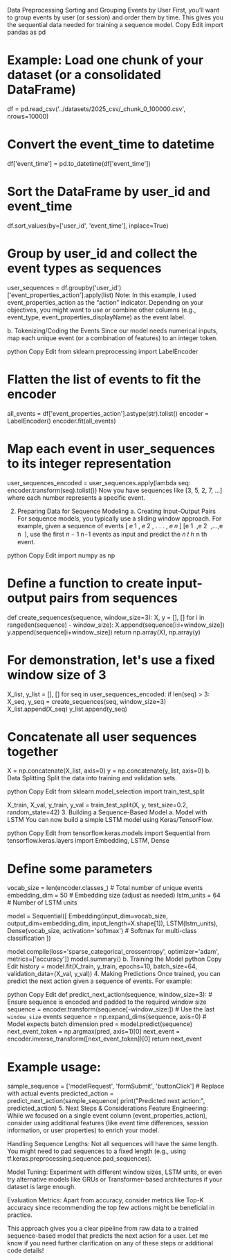 Data Preprocessing
Sorting and Grouping Events by User
First, you’ll want to group events by user (or session) and order them by time. This gives you the sequential data needed for training a sequence model.
Copy
Edit
import pandas as pd

# Example: Load one chunk of your dataset (or a consolidated DataFrame)
df = pd.read_csv('../datasets/2025_csv/_chunk_0_100000.csv', nrows=10000)

# Convert the event_time to datetime
df['event_time'] = pd.to_datetime(df['event_time'])

# Sort the DataFrame by user_id and event_time
df.sort_values(by=['user_id', 'event_time'], inplace=True)

# Group by user_id and collect the event types as sequences
user_sequences = df.groupby('user_id')['event_properties_action'].apply(list)
Note: In this example, I used event_properties_action as the “action” indicator. Depending on your objectives, you might want to use or combine other columns (e.g., event_type, event_properties_displayName) as the event label.

b. Tokenizing/Coding the Events
Since our model needs numerical inputs, map each unique event (or a combination of features) to an integer token.

python
Copy
Edit
from sklearn.preprocessing import LabelEncoder

# Flatten the list of events to fit the encoder
all_events = df['event_properties_action'].astype(str).tolist()
encoder = LabelEncoder()
encoder.fit(all_events)

# Map each event in user_sequences to its integer representation
user_sequences_encoded = user_sequences.apply(lambda seq: encoder.transform(seq).tolist())
Now you have sequences like [3, 5, 2, 7, ...] where each number represents a specific event.

2. Preparing Data for Sequence Modeling
a. Creating Input-Output Pairs
For sequence models, you typically use a sliding window approach. For example, given a sequence of events 
[
𝑒
1
,
𝑒
2
,
.
.
.
,
𝑒
𝑛
]
[e 
1
​
 ,e 
2
​
 ,...,e 
n
​
 ], use the first 
𝑛
−
1
n−1 events as input and predict the 
𝑛
𝑡
ℎ
n 
th
  event.

python
Copy
Edit
import numpy as np

# Define a function to create input-output pairs from sequences
def create_sequences(sequence, window_size=3):
    X, y = [], []
    for i in range(len(sequence) - window_size):
        X.append(sequence[i:i+window_size])
        y.append(sequence[i+window_size])
    return np.array(X), np.array(y)

# For demonstration, let's use a fixed window size of 3
X_list, y_list = [], []
for seq in user_sequences_encoded:
    if len(seq) > 3:
        X_seq, y_seq = create_sequences(seq, window_size=3)
        X_list.append(X_seq)
        y_list.append(y_seq)

# Concatenate all user sequences together
X = np.concatenate(X_list, axis=0)
y = np.concatenate(y_list, axis=0)
b. Data Splitting
Split the data into training and validation sets.

python
Copy
Edit
from sklearn.model_selection import train_test_split

X_train, X_val, y_train, y_val = train_test_split(X, y, test_size=0.2, random_state=42)
3. Building a Sequence-Based Model
a. Model with LSTM
You can now build a simple LSTM model using Keras/TensorFlow.

python
Copy
Edit
from tensorflow.keras.models import Sequential
from tensorflow.keras.layers import Embedding, LSTM, Dense

# Define some parameters
vocab_size = len(encoder.classes_)  # Total number of unique events
embedding_dim = 50                   # Embedding size (adjust as needed)
lstm_units = 64                      # Number of LSTM units

model = Sequential([
    Embedding(input_dim=vocab_size, output_dim=embedding_dim, input_length=X.shape[1]),
    LSTM(lstm_units),
    Dense(vocab_size, activation='softmax')  # Softmax for multi-class classification
])

model.compile(loss='sparse_categorical_crossentropy', optimizer='adam', metrics=['accuracy'])
model.summary()
b. Training the Model
python
Copy
Edit
history = model.fit(X_train, y_train, epochs=10, batch_size=64, validation_data=(X_val, y_val))
4. Making Predictions
Once trained, you can predict the next action given a sequence of events. For example:

python
Copy
Edit
def predict_next_action(sequence, window_size=3):
    # Ensure sequence is encoded and padded to the required window size
    sequence = encoder.transform(sequence[-window_size:])  # Use the last `window_size` events
    sequence = np.expand_dims(sequence, axis=0)  # Model expects batch dimension
    pred = model.predict(sequence)
    next_event_token = np.argmax(pred, axis=1)[0]
    next_event = encoder.inverse_transform([next_event_token])[0]
    return next_event

# Example usage:
sample_sequence = ['modelRequest', 'formSubmit', 'buttonClick']  # Replace with actual events
predicted_action = predict_next_action(sample_sequence)
print("Predicted next action:", predicted_action)
5. Next Steps & Considerations
Feature Engineering:
While we focused on a single event column (event_properties_action), consider using additional features (like event time differences, session information, or user properties) to enrich your model.

Handling Sequence Lengths:
Not all sequences will have the same length. You might need to pad sequences to a fixed length (e.g., using tf.keras.preprocessing.sequence.pad_sequences).

Model Tuning:
Experiment with different window sizes, LSTM units, or even try alternative models like GRUs or Transformer-based architectures if your dataset is large enough.

Evaluation Metrics:
Apart from accuracy, consider metrics like Top-K accuracy since recommending the top few actions might be beneficial in practice.

This approach gives you a clear pipeline from raw data to a trained sequence-based model that predicts the next action for a user. Let me know if you need further clarification on any of these steps or additional code details!